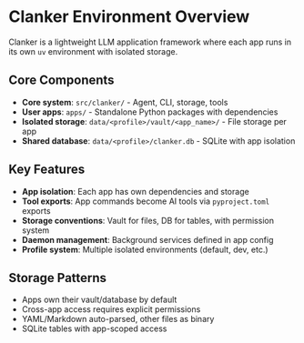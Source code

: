 # Clanker Environment Overview

Clanker is a lightweight LLM application framework where each app runs in its own `uv` environment with isolated storage.

## Core Components
- **Core system**: `src/clanker/` - Agent, CLI, storage, tools
- **User apps**: `apps/` - Standalone Python packages with dependencies
- **Isolated storage**: `data/<profile>/vault/<app_name>/` - File storage per app
- **Shared database**: `data/<profile>/clanker.db` - SQLite with app isolation

## Key Features
- **App isolation**: Each app has own dependencies and storage
- **Tool exports**: App commands become AI tools via `pyproject.toml` exports
- **Storage conventions**: Vault for files, DB for tables, with permission system
- **Daemon management**: Background services defined in app config
- **Profile system**: Multiple isolated environments (default, dev, etc.)

## Storage Patterns
- Apps own their vault/database by default
- Cross-app access requires explicit permissions
- YAML/Markdown auto-parsed, other files as binary
- SQLite tables with app-scoped access
